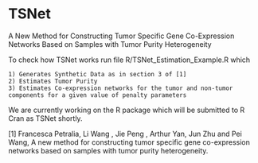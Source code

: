 # TSNet

A New Method for Constructing Tumor Specific Gene Co-Expression Networks Based on Samples with Tumor Purity Heterogeneity 
 
To check how TSNet works run file R/TSNet_Estimation_Example.R which

    1) Generates Synthetic Data as in section 3 of [1]
    2) Estimates Tumor Purity
    3) Estimates Co-expression networks for the tumor and non-tumor components for a given value of penalty parameters
                
We are currently working on the R package which will be submitted to R Cran as TSNet shortly.

[1] Francesca Petralia, Li Wang , Jie Peng , Arthur Yan, Jun Zhu and Pei Wang, A new method for constructing tumor specific gene co-expression networks based on samples with tumor purity heterogeneity.
